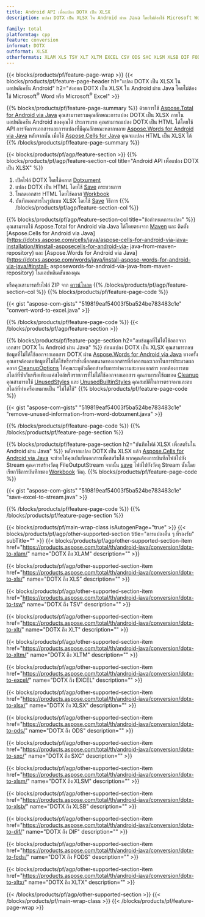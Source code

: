 ```yaml
---
title: Android API เพื่อแปลง DOTX เป็น XLSX
description: แปลง DOTX เป็น XLSX ใน Android ผ่าน Java โดยไม่ต้องใช้ Microsoft Word หรือ Microsoft Excel

family: total
platformtag: cpp
feature: conversion
informat: DOTX
outformat: XLSX
otherformats: XLAM XLS TSV XLT XLTM EXCEL CSV ODS SXC XLSM XLSB DIF FODS XLTX
---
```

{{< blocks/products/pf/feature-page-wrap >}}
{{< blocks/products/pf/feature-page-header h1="แปลง DOTX เป็น XLSX ในแอปพลิเคชัน Android" h2="ส่งออก DOTX เป็น XLSX ใน Android ผ่าน Java โดยไม่ต้องใช้ Microsoft<sup>&reg;</sup> Word หรือ Microsoft<sup>&reg;</sup> Excel" >}}

{{% blocks/products/pf/feature-page-summary %}}
ด้วยการใช้ [Aspose.Total for Android via Java](https://products.aspose.com/total/android-java/) คุณสามารถรวมคุณลักษณะการแปลง DOTX เป็น XLSX ภายในแอปพลิเคชัน Android ของคุณได้ ประการแรก คุณสามารถแปลง DOTX เป็น HTML ได้โดยใช้ API การจัดการเอกสารและการแปลงที่มีคุณลักษณะหลากหลาย [Aspose.Words for Android via Java](https://products.aspose.com/words/android-java/) หลังจากนั้น เมื่อใช้ [Aspose.Cells for Java](https://products.aspose.com/cells/android-java/) คุณจะแปลง HTML เป็น XLSX ได้ 
{{% /blocks/products/pf/feature-page-summary  %}}

{{< blocks/products/pf/agp/feature-section >}}
{{% blocks/products/pf/agp/feature-section-col title="Android API เพื่อแปลง DOTX เป็น XLSX" %}}
1. เปิดไฟล์ DOTX โดยใช้คลาส [Dotxument](https://reference.aspose.com/words/java/com.aspose.words/Dotxument)
2. แปลง DOTX เป็น HTML โดยใช้ [Save](https://reference.aspose.com/words/java/com.aspose.words/Dotxument#save(java.lang.String,com.aspose.words.SaveOptions) ) กระบวนการ
3. โหลดเอกสาร HTML โดยใช้คลาส [Workbook](https://reference.aspose.com/cells/java/com.aspose.cells/Workbook)
4. บันทึกเอกสารในรูปแบบ XLSX โดยใช้ [Save](https://reference.aspose.com/cells/java/com.aspose.cells/workbook#save(java.lang.String,%20com.aspose.cells.SaveOptions)) วิธีการ
{{% /blocks/products/pf/agp/feature-section-col %}}

{{% blocks/products/pf/agp/feature-section-col title="ข้อกำหนดการแปลง" %}}
คุณสามารถใช้ Aspose.Total for Android via Java ได้โดยตรงจาก [Maven](https://repository.aspose.com/webapp/#/artifacts/browse/tree/General/repo/com/aspose/aspose-total) และ ติดตั้ง [Aspose.Cells for Android via Java](https://dotxs.aspose.com/cells/java/aspose-cells-for-android-via-java-installation/#install-asposecells-for-android-via- java-from-maven-repository) และ [Aspose.Words for Android via Java](https://dotxs.aspose.com/words/java/install-aspose-words-for-android-via-java/#install- asposewords-for-android-via-java-from-maven-repository) ในแอปพลิเคชันของคุณ

หรือคุณสามารถรับไฟล์ ZIP จาก [ดาวน์โหลด](https://releases.aspose.comtotal/androidjava)
{{% /blocks/products/pf/agp/feature-section-col %}}
{{% blocks/products/pf/feature-page-code %}}

{{< gist "aspose-com-gists" "519819eaf54003f5ba524be783483c1e" "convert-word-to-excel.java" >}}



{{% /blocks/products/pf/feature-page-code %}}
{{< /blocks/products/pf/agp/feature-section >}}

{{% blocks/products/pf/feature-page-section  h2="ลบข้อมูลที่ไม่ได้ใช้ออกจากเอกสาร DOTX ใน Android ผ่าน Java" %}}
ก่อนแปลง DOTX เป็น XLSX คุณสามารถลบข้อมูลที่ไม่ได้ใช้ออกจากเอกสาร DOTX ผ่าน [Aspose.Words for Android via Java](https://products.aspose.com/words/android-java/) บางครั้ง คุณอาจต้องลบข้อมูลที่ไม่ได้ใช้หรือทำซ้ำเพื่อลดขนาดของเอกสารที่ส่งออกและเวลาในการประมวลผล คลาส [CleanupOptions](https://reference.aspose.com/words/java/com.aspose.words/CleanupOptions) ให้คุณระบุตัวเลือกสำหรับการทำความสะอาดเอกสาร หากต้องการลบสไตล์ที่ซ้ำกันหรือเพียงแค่สไตล์หรือรายการที่ไม่ได้ใช้ออกจากเอกสาร คุณสามารถใช้เมธอด [Cleanup](https://reference.aspose.com/words/java/com.aspose.words/Dotxument#cleanup()) คุณสามารถใช้ [UnusedStyles](https://reference.aspose.com/words/java/com.aspose.words/cleanupoptions#UnusedStyles) และ [UnusedBuiltinStyles](https://reference.aspose.com/words/java/com.aspose.words/cleanupoptions#UnusedBuiltinStyles) คุณสมบัติในการตรวจหาและลบสไตล์ที่ทำเครื่องหมายเป็น "ไม่ได้ใช้"
{{% blocks/products/pf/feature-page-code %}}

{{< gist "aspose-com-gists" "519819eaf54003f5ba524be783483c1e" "remove-unused-information-from-word-dotxument.java" >}}

{{% /blocks/products/pf/feature-page-code  %}}
{{% /blocks/products/pf/feature-page-section %}}

{{% blocks/products/pf/feature-page-section  h2="บันทึกไฟล์ XLSX เพื่อสตรีมใน Android ผ่าน Java" %}}
หลังจากแปลง DOTX เป็น XLSX แล้ว [Aspose.Cells for Android via Java](https://products.aspose.com/cells/android-java/) จะช่วยให้คุณบันทึกเอกสารเพื่อสตรีมได้ หากคุณต้องการบันทึกไฟล์ไปยัง Stream คุณควรสร้างวัตถุ FileOutputStream จากนั้น [save](https://reference.aspose.com/cells/java/com.aspose.cells/workbook#save(java.io.OutputStream,%20com.aspose.cells.SaveOptions)) ไฟล์ไปยังวัตถุ Stream นั้นโดยเรียกวิธีการบันทึกของ [Workbook](https://reference.aspose.com/cells/java/com.aspose.cells/Workbook) วัตถุ.
{{% blocks/products/pf/feature-page-code %}}

{{< gist "aspose-com-gists" "519819eaf54003f5ba524be783483c1e" "save-excel-to-stream.java" >}}

{{% /blocks/products/pf/feature-page-code  %}}
{{% /blocks/products/pf/feature-page-section %}}

{{< blocks/products/pf/main-wrap-class isAutogenPage="true" >}}
{{< blocks/products/pf/agp/other-supported-section title="การแปลงอื่น ๆ ที่รองรับ" subTitle="" >}}
{{< blocks/products/pf/agp/other-supported-section-item href="https://products.aspose.com/total/th/android-java/conversion/dotx-to-xlam/" name="DOTX ถึง XLAM" description="" >}}

{{< blocks/products/pf/agp/other-supported-section-item href="https://products.aspose.com/total/th/android-java/conversion/dotx-to-xls/" name="DOTX ถึง XLS" description="" >}}

{{< blocks/products/pf/agp/other-supported-section-item href="https://products.aspose.com/total/th/android-java/conversion/dotx-to-tsv/" name="DOTX ถึง TSV" description="" >}}

{{< blocks/products/pf/agp/other-supported-section-item href="https://products.aspose.com/total/th/android-java/conversion/dotx-to-xlt/" name="DOTX ถึง XLT" description="" >}}

{{< blocks/products/pf/agp/other-supported-section-item href="https://products.aspose.com/total/th/android-java/conversion/dotx-to-xltm/" name="DOTX ถึง XLTM" description="" >}}

{{< blocks/products/pf/agp/other-supported-section-item href="https://products.aspose.com/total/th/android-java/conversion/dotx-to-excel/" name="DOTX ถึง EXCEL" description="" >}}

{{< blocks/products/pf/agp/other-supported-section-item href="https://products.aspose.com/total/th/android-java/conversion/dotx-to-xlsx/" name="DOTX ถึง XLSX" description="" >}}

{{< blocks/products/pf/agp/other-supported-section-item href="https://products.aspose.com/total/th/android-java/conversion/dotx-to-ods/" name="DOTX ถึง ODS" description="" >}}

{{< blocks/products/pf/agp/other-supported-section-item href="https://products.aspose.com/total/th/android-java/conversion/dotx-to-sxc/" name="DOTX ถึง SXC" description="" >}}

{{< blocks/products/pf/agp/other-supported-section-item href="https://products.aspose.com/total/th/android-java/conversion/dotx-to-xlsm/" name="DOTX ถึง XLSM" description="" >}}

{{< blocks/products/pf/agp/other-supported-section-item href="https://products.aspose.com/total/th/android-java/conversion/dotx-to-xlsb/" name="DOTX ถึง XLSB" description="" >}}

{{< blocks/products/pf/agp/other-supported-section-item href="https://products.aspose.com/total/th/android-java/conversion/dotx-to-dif/" name="DOTX ถึง DIF" description="" >}}

{{< blocks/products/pf/agp/other-supported-section-item href="https://products.aspose.com/total/th/android-java/conversion/dotx-to-fods/" name="DOTX ถึง FODS" description="" >}}

{{< blocks/products/pf/agp/other-supported-section-item href="https://products.aspose.com/total/th/android-java/conversion/dotx-to-xltx/" name="DOTX ถึง XLTX" description="" >}}


{{< /blocks/products/pf/agp/other-supported-section >}}
{{< /blocks/products/pf/main-wrap-class >}}
{{< /blocks/products/pf/feature-page-wrap >}}